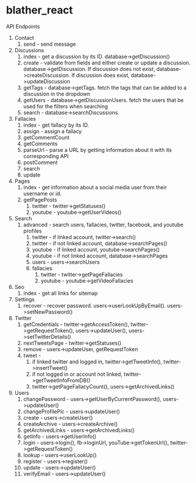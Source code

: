 # blather_react
API Endpoints

1. Contact
    1. send - send message
2. Discussions
    1. index - get a discussion by its ID. database->getDiscussion()
    2. create - validate from fields and either create or update a discussion. database->getDiscussion. If discussion does not exist, database->createDiscussion. If discussion does exist, database->updateDiscussion
    3. getTags - database->getTags. fetch the tags that can be added to a discussion in the dropdown
    4. getUsers - database->getDiscussionUsers. fetch the users that be used for the filters when searching 
    5. search - database->searchDiscussions. 
3. Fallacies 
    1. index - get fallacy by its ID.
    2. assign - assign a fallacy
    3. getCommentCount
    4. getComments
    5. parseUrl - parse a URL by getting information about it with its corresponding API
    6. postComment
    7. search
    8. update
4. Pages
    1. index - get information about a social media user from their username or id. 
    2. getPagePosts
        1. twitter - twitter->getStatuses()
        2. youtube - youtube->getUserVideos()
5. Search 
    1. advanced - search users, fallacies, twitter, facebook, and youtube profiles
        1. twitter - if linked account, twitter->search()
        2. twitter - if not linked account, database->searchPages()
        3. youtube - if linked account, youtube->searchPages()
        4. youtube - if not linked account, database->searchPages
        5. users - users->searchUsers
        6. fallacies
            1. twitter - twitter->getPageFallacies
            2. youtube - youtube->getVideoFallacies
6. Seo
    1. index - get all links for sitemap
7. Settings
    1. recover - recover password. users->userLookUpByEmail(). users->setNewPassword()
8. Twitter 
    1. getCredentials - twitter->getAccessToken(), twitter->getRequestToken(), users->updateUser(), users->setTwitterDetails()
    2. nextTweetsPage - twitter->getStatuses()
    3. remove - users->updateUser, getRequestToken
    4. tweet - 
        1. if linked twitter and logged in, twitter->getTweetInfo(), twitter->insertTweet()
        2. if not logged in or account not linked, twitter->getTweetInfoFromDB()
        3. twitter->getPageFallacyCount(), users->getArchivedLinks()
9. Users
    1. changePassword - users->getUserByCurrentPassword(), users->updateUser()
    2. changeProfilePic - users->updateUser()
    3. create - users->createUser()
    4. createArchive - users->createArchive()
    5. getArchivedLinks - users->getArchivedLinks()
    6. getInfo - users->getUserInfo()
    7. login - users->login(), fb->loginUrl, youTube->getTokenUrl(), twitter->getRequestToken()
    8. lookup - users->userLookUp()
    9. register - users->register()
    10. update - users->updateUser()
    11. verifyEmail - users->updateUser()
